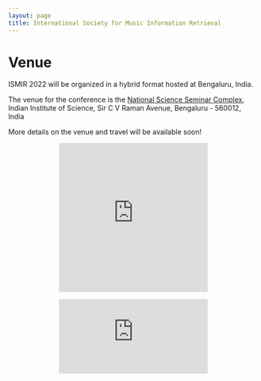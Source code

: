 ```yaml
---
layout: page
title: International Society for Music Information Retrieval
---
```

# Venue
ISMIR 2022 will be organized in a hybrid format hosted at Bengaluru, India. 

The venue for the conference is the [National Science Seminar Complex](https://iisc.ac.in/auditoria-and-seminar-halls/), Indian Institute of Science, Sir C V Raman Avenue, Bengaluru - 560012, India

More details on the venue and travel will be available soon!

<p style="text-align:center;"><iframe src="https://www.google.com/maps/embed?pb=!1m18!1m12!1m3!1d3887.3526375358224!2d77.56595961379035!3d13.013201417487478!2m3!1f0!2f0!3f0!3m2!1i1024!2i768!4f13.1!3m3!1m2!1s0x3bae17d37ebcf0a9%3A0xb10098afe90464af!2sNational%20Science%20Seminar%20Complex!5e0!3m2!1sen!2sin!4v1650362031707!5m2!1sen!2sin" width="300vw" height="300vh" style="border:0;" allowfullscreen="" loading="lazy" referrerpolicy="no-referrer-when-downgrade"></iframe></p>

<p align="center"><iframe width="300em" height="auto" src="https://www.youtube.com/embed/F1mYxLbYHfg" title="YouTube video player" frameborder="0" allow="accelerometer; autoplay; clipboard-write; encrypted-media; gyroscope; picture-in-picture" allowfullscreen></iframe></p>
